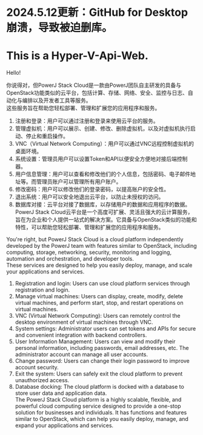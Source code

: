 # 2024.5.12更新：GitHub for Desktop崩溃，导致被迫删库。

# This is a Hyper-V-Api-Web.

Hello!

你说得对，但PowerJ Stack Cloud是一款由PowerJ团队自主研发的具备与OpenStack功能类似的云平台，包括计算、存储、网络、安全、监控与日志、自动化与编排以及开发者工具等服务。<br>
这些服务旨在帮助您轻松部署、管理和扩展您的应用程序和服务。<br>
1. 注册和登录：用户可以通过注册和登录来使用云平台的服务。<br>
2. 管理虚拟机：用户可以展示、创建、修改、删除虚拟机，以及对虚拟机执行启动、停止和重启操作。<br>
3. VNC（Virtual Network Computing）：用户可以通过VNC远程控制虚拟机的桌面环境。<br>
4. 系统设置：管理员用户可以设置Token和API以便安全方便地对接后端控制器。<br>
5. 用户信息管理：用户可以查看和修改他们的个人信息，包括密码、电子邮件地址等。而管理员账户可以管理所有用户账户。<br>
6. 修改密码：用户可以修改他们的登录密码，以提高账户的安全性。<br>
7. 退出系统：用户可以安全地退出云平台，以防止未授权的访问。<br>
8. 数据库对接：云平台对接了数据库，以存储用户的数据和应用程序的数据。<br>
PowerJ Stack Cloud云平台是一个高度可扩展、灵活且强大的云计算服务，旨在为企业和个人提供一站式的解决方案。它具备与OpenStack类似的功能和特性，可以帮助您轻松部署、管理和扩展您的应用程序和服务。

You're right, but PowerJ Stack Cloud is a cloud platform independently developed by the PowerJ team with features similar to OpenStack, including computing, storage, networking, security, monitoring and logging, automation and orchestration, and developer tools.<Br>
These services are designed to help you easily deploy, manage, and scale your applications and services.<Br>
1. Registration and login: Users can use cloud platform services through registration and login.<Br>
2. Manage virtual machines: Users can display, create, modify, delete virtual machines, and perform start, stop, and restart operations on virtual machines.<Br>
3. VNC (Virtual Network Computing): Users can remotely control the desktop environment of virtual machines through VNC.<Br>
4. System settings: Administrator users can set tokens and APIs for secure and convenient integration with backend controllers.<Br>
5. User Information Management: Users can view and modify their personal information, including passwords, email addresses, etc. The administrator account can manage all user accounts.<Br>
6. Change password: Users can change their login password to improve account security.<Br>
7. Exit the system: Users can safely exit the cloud platform to prevent unauthorized access.<Br>
8. Database docking: The cloud platform is docked with a database to store user data and application data.<br>
The PowerJ Stack Cloud platform is a highly scalable, flexible, and powerful cloud computing service designed to provide a one-stop solution for businesses and individuals. It has functions and features similar to OpenStack, which can help you easily deploy, manage, and expand your applications and services.
